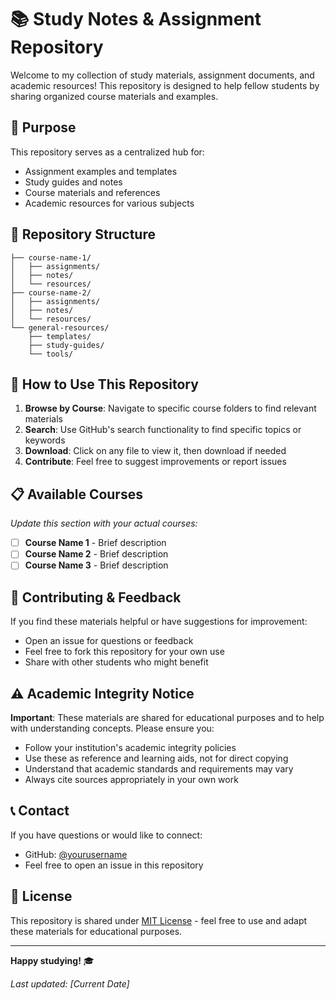 # 📚 Study Notes & Assignment Repository

Welcome to my collection of study materials, assignment documents, and academic resources! This repository is designed to help fellow students by sharing organized course materials and examples.

## 🎯 Purpose

This repository serves as a centralized hub for:
- Assignment examples and templates
- Study guides and notes
- Course materials and references
- Academic resources for various subjects

## 📁 Repository Structure

```
├── course-name-1/
│   ├── assignments/
│   ├── notes/
│   └── resources/
├── course-name-2/
│   ├── assignments/
│   ├── notes/
│   └── resources/
└── general-resources/
    ├── templates/
    ├── study-guides/
    └── tools/
```

## 🚀 How to Use This Repository

1. **Browse by Course**: Navigate to specific course folders to find relevant materials
2. **Search**: Use GitHub's search functionality to find specific topics or keywords
3. **Download**: Click on any file to view it, then download if needed
4. **Contribute**: Feel free to suggest improvements or report issues

## 📋 Available Courses

*Update this section with your actual courses:*

- [ ] **Course Name 1** - Brief description
- [ ] **Course Name 2** - Brief description
- [ ] **Course Name 3** - Brief description

## 🤝 Contributing & Feedback

If you find these materials helpful or have suggestions for improvement:
- Open an issue for questions or feedback
- Feel free to fork this repository for your own use
- Share with other students who might benefit

## ⚠️ Academic Integrity Notice

**Important**: These materials are shared for educational purposes and to help with understanding concepts. Please ensure you:
- Follow your institution's academic integrity policies
- Use these as reference and learning aids, not for direct copying
- Understand that academic standards and requirements may vary
- Always cite sources appropriately in your own work

## 📞 Contact

If you have questions or would like to connect:
- GitHub: [@yourusername](https://github.com/yourusername)
- Feel free to open an issue in this repository

## 📜 License

This repository is shared under [MIT License](LICENSE) - feel free to use and adapt these materials for educational purposes.

---

**Happy studying!** 🎓

*Last updated: [Current Date]*
